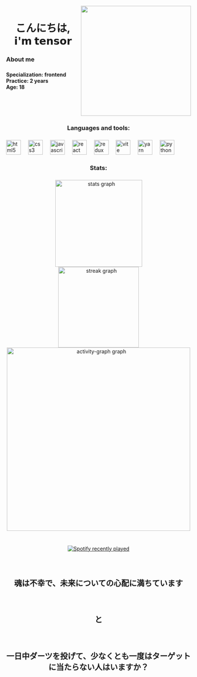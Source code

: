 <br clear="both">

<img align="right" height="300" src="https://i.pinimg.com/originals/bd/56/5d/bd565dcc0a556add0b0a0ed6b26d686e.gif"  />

###

<h1 align="center">こんにちは, 𝗶'𝗺 𝘁𝗲𝗻𝘀𝗼𝗿</h1>

###

<h3 align="left">About me</h3>

###

<h4 align="left">Specialization: frontend<br>Practice: 2 years<br>Age: 18</h4>

###

<br clear="both">

<h3 align="center">Languages and tools:</h3>

###

<div align="left">
  <img src="https://cdn.simpleicons.org/html5/E34F26" height="40" alt="html5 logo"  />
  <img width="12" />
  <img src="https://cdn.simpleicons.org/css3/1572B6" height="40" alt="css3 logo"  />
  <img width="12" />
  <img src="https://cdn.jsdelivr.net/gh/devicons/devicon/icons/javascript/javascript-original.svg" height="40" alt="javascript logo"  />
  <img width="12" />
  <img src="https://cdn.simpleicons.org/react/61DAFB" height="40" alt="react logo"  />
  <img width="12" />
  <img src="https://cdn.simpleicons.org/redux/764ABC" height="40" alt="redux logo"  />
  <img width="12" />
  <img src="https://cdn.simpleicons.org/vite/646CFF" height="40" alt="vite logo"  />
  <img width="12" />
  <img src="https://cdn.simpleicons.org/yarn/2C8EBB" height="40" alt="yarn logo"  />
  <img width="12" />
  <img src="https://cdn.simpleicons.org/python/3776AB" height="40" alt="python logo"  />
</div>

###

<h3 align="center">Stats:</h3>

###

<div align="center">
  <img src="https://github-readme-stats.vercel.app/api?username=tensor27&hide_title=true&hide_rank=false&show_icons=true&include_all_commits=true&count_private=true&disable_animations=false&theme=buefy&locale=en&hide_border=true&order=1&custom_title=tensor's%20stats:" height="237" alt="stats graph" /> <br>
  <img src="https://streak-stats.demolab.com?user=tensor27&locale=en&mode=daily&theme=buefy&hide_border=true&border_radius=22&order=3" height="220" alt="streak graph" /> <br>
  <img src="https://github-readme-activity-graph.vercel.app/graph?username=tensor27&area=true&hide_border=true&hide_title=false&radius=22&theme=github-light&line=ff3763&point=7957d5&title_color=7957d5&area_color=7957d5&custom_title=Contribution%20Graph" height="500" alt="activity-graph graph"  />
</div>

###

<br clear="both">

<div align="center">
  <a href="https://open.spotify.com/user/31ihmpdy2nitrpykbjsktvkooqqq">
    <img src="https://spotify-recently-played-readme.vercel.app/api?user=31ihmpdy2nitrpykbjsktvkooqqq&count=5&unique=false" alt="Spotify recently played"  />
  </a>
</div>

###

<br clear="both">

<h2 align="center">魂は不幸で、未来についての心配に満ちています</h2>

###

<br clear="both">

<h2 align="center">と</h2>

###

<br clear="both">

<h2 align="center">一日中ダーツを投げて、少なくとも一度はターゲットに当たらない人はいますか？</h2>

###
